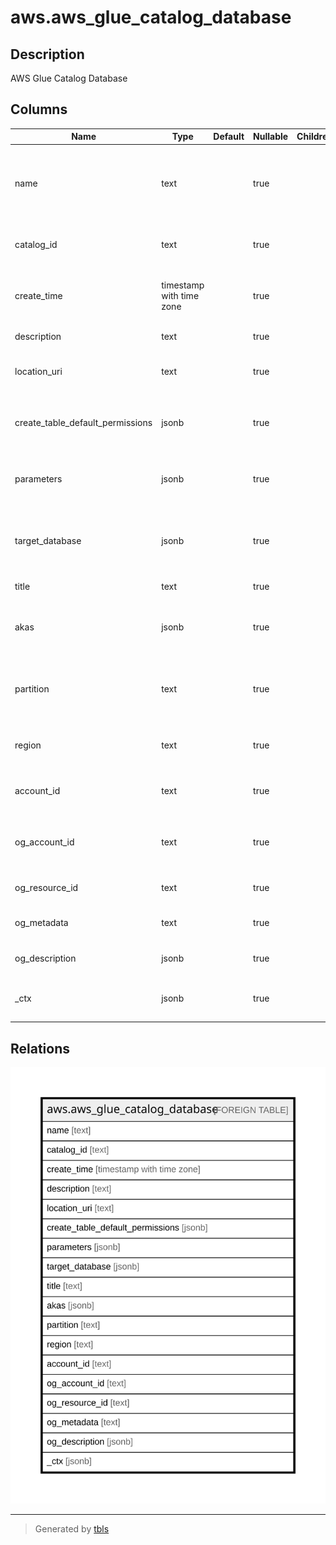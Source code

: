 # aws.aws_glue_catalog_database

## Description

AWS Glue Catalog Database

## Columns

| Name | Type | Default | Nullable | Children | Parents | Comment |
| ---- | ---- | ------- | -------- | -------- | ------- | ------- |
| name | text |  | true |  |  | The name of the database. For Hive compatibility, this is folded to lowercase when it is stored. |
| catalog_id | text |  | true |  |  | The ID of the Data Catalog in which the database resides. |
| create_time | timestamp with time zone |  | true |  |  | The time at which the metadata database was created in the catalog. |
| description | text |  | true |  |  | A description of the database. |
| location_uri | text |  | true |  |  | The location of the database (for example, an HDFS path). |
| create_table_default_permissions | jsonb |  | true |  |  | Creates a set of default permissions on the table for principals. |
| parameters | jsonb |  | true |  |  | These key-value pairs define parameters and properties of the database. |
| target_database | jsonb |  | true |  |  | A DatabaseIdentifier structure that describes a target database for resource linking. |
| title | text |  | true |  |  | Title of the resource. |
| akas | jsonb |  | true |  |  | Array of globally unique identifier strings (also known as) for the resource. |
| partition | text |  | true |  |  | The AWS partition in which the resource is located (aws, aws-cn, or aws-us-gov). |
| region | text |  | true |  |  | The AWS Region in which the resource is located. |
| account_id | text |  | true |  |  | The AWS Account ID in which the resource is located. |
| og_account_id | text |  | true |  |  | The Platform Account ID in which the resource is located. |
| og_resource_id | text |  | true |  |  | The unique ID of the resource in opengovernance. |
| og_metadata | text |  | true |  |  | Platform Metadata of the AWS resource. |
| og_description | jsonb |  | true |  |  | The full model description of the resource |
| _ctx | jsonb |  | true |  |  | Steampipe context in JSON form, e.g. connection_name. |

## Relations

![er](aws.aws_glue_catalog_database.svg)

---

> Generated by [tbls](https://github.com/k1LoW/tbls)

